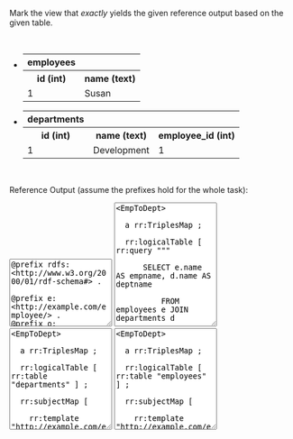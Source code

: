 Mark the view that <i>exactly</i> yields the given reference output based on the given table.

<br style="clear: both;" />

<div class="navcontainer">
<ul class="navlist">
<li>

<table class="dbtable">
  <tr><th>employees</th></tr>
  <tr><th>id (int)</th><th>name (text)</th></tr>
  <tr><td>1</td><td>Susan</td></tr>
</table>

</li>
<li>


<table class="dbtable">
  <tr><th>departments</th></tr>
  <tr><th>id (int)</th><th>name (text)</th><th>employee_id (int)</th></tr>
  <tr><td>1</td><td>Development</td><td>1</td></tr>
</table>


</li>
</ul>
</div>

<br style="clear: both;" />


Reference Output (assume the prefixes hold for the whole task):
<textarea style="height: 120px" ui-codemirror="editorOptions.ttl" readonly>
@prefix rdfs: &lt;http://www.w3.org/2000/01/rdf-schema#&gt; .

@prefix e: &lt;http://example.com/employee/&gt; .
@prefix o: &lt;http://example.com/ontology/&gt; .
@prefix d: &lt;http://example.com/department/&gt; .

e:Susan o:isLeaderOf d:Development
</textarea>


<textarea style="height: 220px" ui-codemirror="editorOptions.ttl" readonly>
&lt;EmpToDept&gt;&#13;&#10;
  a rr:TriplesMap ;&#13;&#10;
  rr:logicalTable [ rr:query """&#13;&#10;
      SELECT e.name AS empname, d.name AS deptname&#13;&#10;
          FROM employees e JOIN departments d&#13;&#10;
          ON (d.employee_id = e.id)]]&#13;&#10;
      """ ] ;&#13;&#10;
  rr:subjectMap [&#13;&#10;
    rr:template "http://example.com/employee/\{empname\}"&#13;&#10;
  ] ;&#13;&#10;
  rr:predicateObjectMap [&#13;&#10;
    rr:predicate o:isLeaderOf ;&#13;&#10;
    rr:objectMap [&#13;&#10;
      rr:template "http://example.com/department/\{deptname\}"&#13;&#10;
    ]&#13;&#10;
  ] .
</textarea>



<textarea style="height: 180px" ui-codemirror="editorOptions.ttl" readonly>
&lt;EmpToDept&gt;&#13;&#10;
  a rr:TriplesMap ;&#13;&#10;
  rr:logicalTable [ rr:table "departments" ] ;&#13;&#10;
  rr:subjectMap [&#13;&#10;
    rr:template "http://example.com/employee/\{employee_id\}"&#13;&#10;
  ] ;&#13;&#10;
  rr:predicateObjectMap [&#13;&#10;
    rr:predicate o:isLeaderOf ;&#13;&#10;
    rr:objectMap [&#13;&#10;
      rr:template "http://example.com/department/\{id\}"&#13;&#10;
    ]&#13;&#10;
  ] .
</textarea>



<textarea style="height: 180px" ui-codemirror="editorOptions.ttl" readonly>
&lt;EmpToDept&gt;&#13;&#10;
  a rr:TriplesMap ;&#13;&#10;
  rr:logicalTable [ rr:table "employees" ] ;&#13;&#10;
  rr:subjectMap [&#13;&#10;
    rr:template "http://example.com/employee/\{name\}"&#13;&#10;
  ] ;&#13;&#10;
  rr:predicateObjectMap [&#13;&#10;
    rr:predicate o:isLeaderOf ;&#13;&#10;
    rr:objectMap [&#13;&#10;
      rr:template "http://example.com/department/\{id\}"&#13;&#10;
    ]&#13;&#10;
  ] .
</textarea>



